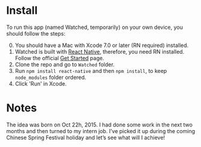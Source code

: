 # Install

To run this app (named Watched, temporarily) on your own device, you should follow the steps:

0. You should have a Mac with Xcode 7.0 or later (RN required) installed. 
1. Watched is built with [React Native][1], therefore, you need RN installed. Follow the official [Get Started][2] page.
2. Clone the repo and go to `Watched` folder. 
3. Run `npm install react-native` and then `npm install`, to keep `node_modules` folder ordered. 
4. Click 'Run' in Xcode. 

# Notes

The idea was born on Oct 22h, 2015. I had done some work in the next two months and then turned to my intern job. I’ve picked it up during the coming Chinese Spring Festival holiday and let’s see what will I achieve! 

[1]:	https://github.com/facebook/react-native
[2]:	http://facebook.github.io/react-native/docs/getting-started.html#content